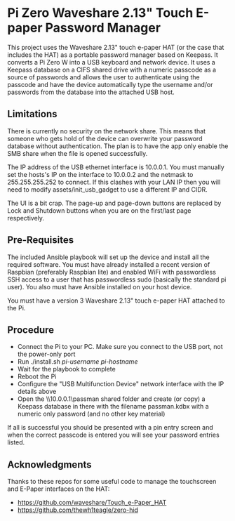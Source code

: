 # Pi Zero Waveshare 2.13" Touch E-paper Password Manager

This project uses the Waveshare 2.13" touch e-paper HAT (or the case that includes the HAT) as a portable password
manager based on Keepass. It converts a Pi Zero W into a USB keyboard and network device. It uses a Keepass database
on a CIFS shared drive with a numeric passcode as a source of passwords and allows the user to authenticate using the
passcode and have the device automatically type the username and/or passwords from the database into the attached
USB host.

## Limitations

There is currently no security on the network share. This means that someone who gets hold of the device can
overwrite your password database without authentication. The plan is to have the app only enable the SMB
share when the file is opened successfully.

The IP address of the USB ethernet interface is 10.0.0.1. You must manually set the hosts's IP on the interface
to 10.0.0.2 and the netmask to 255.255.255.252 to connect. If this clashes with your LAN IP then you will need
to modify assets/init_usb_gadget to use a different IP and CIDR.

The UI is a bit crap. The page-up and page-down buttons are replaced by Lock and Shutdown buttons when you are
on the first/last page respectively.

## Pre-Requisites

The included Ansible playbook will set up the device and install all the required software. You must have already
installed a recent version of Raspbian (preferably Raspbian lite) and enabled WiFi with passwordless SSH access
to a user that has passwordless sudo (basically the standard pi user). You also must have Ansible installed on your
host device.

You must have a version 3 Waveshare 2.13" touch e-paper HAT attached to the Pi.

## Procedure

* Connect the Pi to your PC. Make sure you connect to the USB port, not the power-only port
* Run ./install.sh _pi-username_ _pi-hostname_
* Wait for the playbook to complete
* Reboot the Pi
* Configure the "USB Multifunction Device" network interface with the IP details above
* Open the \\\\10.0.0.1\\passman shared folder and create (or copy) a Keepass database in there with the filename passman.kdbx with a numeric only password (and no other key material)

If all is successful you should be presented with a pin entry screen and when the correct passcode is entered you will
see your password entries listed.

## Acknowledgments

Thanks to these repos for some useful code to manage the touchscreen and E-Paper interfaces on the HAT:

* https://github.com/waveshare/Touch_e-Paper_HAT
* https://github.com/thewh1teagle/zero-hid